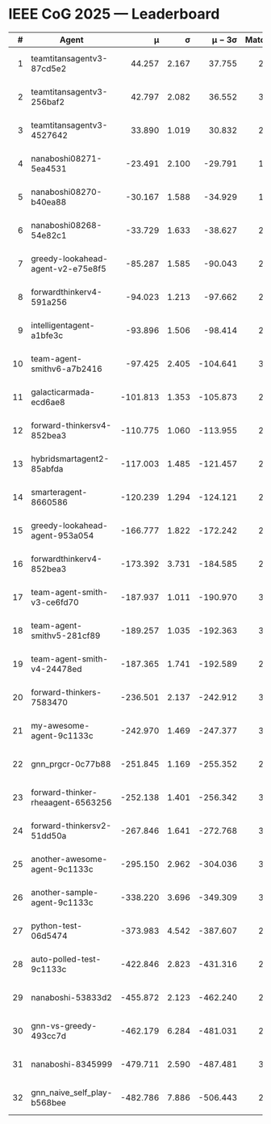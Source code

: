 # IEEE CoG 2025 — Leaderboard

| # | Agent | μ | σ | μ − 3σ | Matches | Updated |
|---:|---|---:|---:|---:|---:|---|
| 1 | teamtitansagentv3-87cd5e2 | 44.257 | 2.167 | 37.755 | 2900 | 2025-08-27 21:07 |
| 2 | teamtitansagentv3-256baf2 | 42.797 | 2.082 | 36.552 | 3060 | 2025-08-27 21:07 |
| 3 | teamtitansagentv3-4527642 | 33.890 | 1.019 | 30.832 | 2820 | 2025-08-27 21:07 |
| 4 | nanaboshi08271-5ea4531 | -23.491 | 2.100 | -29.791 | 1220 | 2025-08-27 21:07 |
| 5 | nanaboshi08270-b40ea88 | -30.167 | 1.588 | -34.929 | 1838 | 2025-08-27 21:07 |
| 6 | nanaboshi08268-54e82c1 | -33.729 | 1.633 | -38.627 | 2738 | 2025-08-27 21:07 |
| 7 | greedy-lookahead-agent-v2-e75e8f5 | -85.287 | 1.585 | -90.043 | 2534 | 2025-08-27 21:07 |
| 8 | forwardthinkerv4-591a256 | -94.023 | 1.213 | -97.662 | 2523 | 2025-08-27 21:07 |
| 9 | intelligentagent-a1bfe3c | -93.896 | 1.506 | -98.414 | 2570 | 2025-08-27 21:07 |
| 10 | team-agent-smithv6-a7b2416 | -97.425 | 2.405 | -104.641 | 3380 | 2025-08-27 21:07 |
| 11 | galacticarmada-ecd6ae8 | -101.813 | 1.353 | -105.873 | 2740 | 2025-08-27 21:07 |
| 12 | forward-thinkersv4-852bea3 | -110.775 | 1.060 | -113.955 | 2602 | 2025-08-27 21:07 |
| 13 | hybridsmartagent2-85abfda | -117.003 | 1.485 | -121.457 | 2422 | 2025-08-27 21:07 |
| 14 | smarteragent-8660586 | -120.239 | 1.294 | -124.121 | 2414 | 2025-08-27 21:07 |
| 15 | greedy-lookahead-agent-953a054 | -166.777 | 1.822 | -172.242 | 2814 | 2025-08-27 21:07 |
| 16 | forwardthinkerv4-852bea3 | -173.392 | 3.731 | -184.585 | 2303 | 2025-08-27 21:07 |
| 17 | team-agent-smith-v3-ce6fd70 | -187.937 | 1.011 | -190.970 | 3154 | 2025-08-27 21:07 |
| 18 | team-agent-smithv5-281cf89 | -189.257 | 1.035 | -192.363 | 3140 | 2025-08-27 21:07 |
| 19 | team-agent-smith-v4-24478ed | -187.365 | 1.741 | -192.589 | 2994 | 2025-08-27 21:07 |
| 20 | forward-thinkers-7583470 | -236.501 | 2.137 | -242.912 | 3080 | 2025-08-27 21:07 |
| 21 | my-awesome-agent-9c1133c | -242.970 | 1.469 | -247.377 | 3780 | 2025-08-27 21:07 |
| 22 | gnn_prgcr-0c77b88 | -251.845 | 1.169 | -255.352 | 2600 | 2025-08-27 21:07 |
| 23 | forward-thinker-rheaagent-6563256 | -252.138 | 1.401 | -256.342 | 3046 | 2025-08-27 21:07 |
| 24 | forward-thinkersv2-51dd50a | -267.846 | 1.641 | -272.768 | 3326 | 2025-08-27 21:07 |
| 25 | another-awesome-agent-9c1133c | -295.150 | 2.962 | -304.036 | 3500 | 2025-08-27 21:07 |
| 26 | another-sample-agent-9c1133c | -338.220 | 3.696 | -349.309 | 3140 | 2025-08-27 21:07 |
| 27 | python-test-06d5474 | -373.983 | 4.542 | -387.607 | 2490 | 2025-08-27 21:07 |
| 28 | auto-polled-test-9c1133c | -422.846 | 2.823 | -431.316 | 2600 | 2025-08-27 21:07 |
| 29 | nanaboshi-53833d2 | -455.872 | 2.123 | -462.240 | 2580 | 2025-08-27 21:07 |
| 30 | gnn-vs-greedy-493cc7d | -462.179 | 6.284 | -481.031 | 2800 | 2025-08-27 21:07 |
| 31 | nanaboshi-8345999 | -479.711 | 2.590 | -487.481 | 3030 | 2025-08-27 21:07 |
| 32 | gnn_naive_self_play-b568bee | -482.786 | 7.886 | -506.443 | 2200 | 2025-08-27 21:07 |
